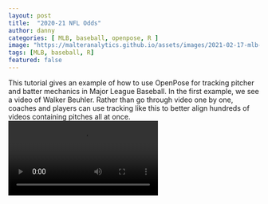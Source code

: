 ```yaml
---
layout: post
title:  "2020-21 NFL Odds"
author: danny
categories: [ MLB, baseball, openpose, R ]
image: "https://malteranalytics.github.io/assets/images/2021-02-17-mlb-openpose/trout.png"
tags: [MLB, baseball, R]
featured: false
---
```

  
This tutorial gives an example of how to use OpenPose for tracking pitcher and batter mechanics in Major League Baseball. In the first example, we see a video of Walker Beuhler.  Rather than go through video one by one, coaches and players can use tracking like this to better align hundreds of videos containing pitches all at once.  
![Walker Beuhler Pitching](/assets/images/2021-02-17-mlb-openpose/walker_beuhler.mp4)  